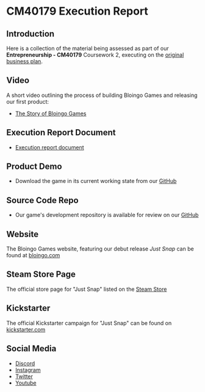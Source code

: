 # CM40179 Execution Report

## Introduction
Here is a collection of the material being assessed as part of our **Entrepreneurship - CM40179** Coursework 2, executing on the [original business plan](https://github.com/BloingoGames/Documentation).

## Video
A short video outlining the process of building Bloingo Games and releasing our first product:
- [The Story of Bloingo Games](https://www.youtube.com/watch?v=FHPIdhnSmGg) 

## Execution Report Document
- [Execution report document](https://github.com/BloingoGames/Execution-Report/blob/main/Execution%20Report%20Document.pdf)

## Product Demo
- Download the game in its current working state from our [GitHub](https://github.com/BloingoGames/just-snap-public-releases/releases/tag/v0.0.1)

## Source Code Repo
- Our game's development repository is available for review on our [GitHub](https://github.com/BloingoGames/just-snap)

## Website
The Bloingo Games website, featuring our debut release *Just Snap* can be found at [bloingo.com](https://bloingo.com/)

## Steam Store Page
The official store page for "Just Snap" listed on the [Steam Store](https://store.steampowered.com/app/3635700/Just_Snap/) 


## Kickstarter
The official Kickstarter campaign for "Just Snap" can be found on [kickstarter.com](https://www.kickstarter.com/projects/pn852/bloingo-games-just-snap)

##  Social Media
- [Discord](https://discord.gg/dHcmX9GEkw)
- [Instagram](https://www.instagram.com/bloingo/)
- [Twitter](https://x.com/BloingoGames)
- [Youtube](https://www.youtube.com/@BloingoGames)
